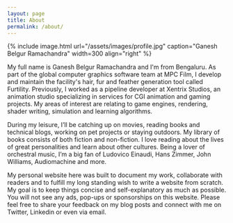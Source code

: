 ```yaml
---
layout: page
title: About
permalink: /about/
---
```


{% include image.html url="/assets/images/profile.jpg" caption="Ganesh Belgur Ramachandra" width=300 align="right" %}

My full name is Ganesh Belgur Ramachandra and I'm from Bengaluru. As part of the global computer graphics software team at MPC Film, I develop and maintain the facility's hair, fur and feather generation tool called Furtility. Previously, I worked as a pipeline developer at Xentrix Studios, an animation studio specializing in services for CGI animation and gaming projects. My areas of interest are relating to game engines, rendering, shader writing, simulation and learning algorithms.

During my leisure, I’ll be catching up on movies, reading books and technical blogs, working on pet projects or staying outdoors. My library of books consists of both fiction and non-fiction. I love reading about the lives of great personalities and learn about other cultures. Being a lover of orchestral music, I’m a big fan of Ludovico Einaudi, Hans Zimmer, John Williams, Audiomachine and more.

My personal website here was built to document my work, collaborate with readers and to fulfill my long standing wish to write a website from scratch. My goal is to keep things concise and self-explanatory as much as possible. You will not see any ads, pop-ups or sponsorships on this website. Please feel free to share your feedback on my blog posts and connect with me on Twitter, Linkedin or even via email.
